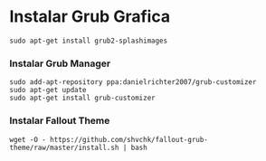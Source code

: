 # Instalar Grub Grafica

	sudo apt-get install grub2-splashimages


### Instalar Grub Manager

	sudo add-apt-repository ppa:danielrichter2007/grub-customizer
	sudo apt-get update
	sudo apt-get install grub-customizer

### Instalar Fallout Theme

	wget -O - https://github.com/shvchk/fallout-grub-theme/raw/master/install.sh | bash